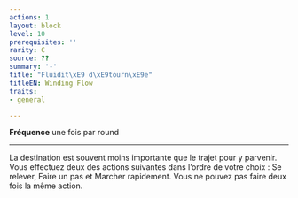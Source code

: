```yaml
---
actions: 1
layout: block
level: 10
prerequisites: ''
rarity: C
source: ??
summary: '-'
title: "Fluidit\xE9 d\xE9tourn\xE9e"
titleEN: Winding Flow
traits:
- general

---
```


<p><strong>Fréquence</strong> une fois par round</p>
<hr>
<p>La destination est souvent moins importante que le trajet pour y parvenir. Vous effectuez deux des actions suivantes dans l’ordre de votre choix : Se relever, Faire un pas et Marcher rapidement. Vous ne pouvez pas faire deux fois la même action.</p>